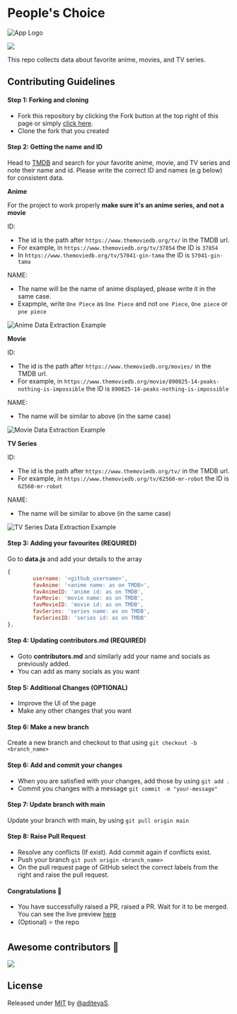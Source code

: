 # People's Choice

![App Logo](https://github.com/aditeyaS/peoples-choice/blob/main/assets/favicon.ico)

<a href="https://aditeyas.github.io/peoples-choice/" aria-label="See Current Stats"><img src="https://img.shields.io/badge/see_current_stats-green?style=for-the-badge"/>
</a>

This repo collects data about favorite anime, movies, and TV series.

## Contributing Guidelines

#### Step 1: Forking and cloning
- Fork this repository by clicking the Fork button at the top right of this page or simply [click here](https://github.com/aditeyaS/peoples-choice/fork).
- Clone the fork that you created

#### Step 2: Getting the name and ID
Head to [TMDB](https://www.themoviedb.org/) and search for your favorite anime, movie, and TV series and note their name and id. Please write the correct ID and names (e.g below) for consistent data.

**Anime**

For the project to work properly **make sure it's an anime series, and not a movie**

ID:
- The id is the path after ```https://www.themoviedb.org/tv/``` in the TMDB url.
- For example, in ```https://www.themoviedb.org/tv/37854``` the ID is ```37854```
- In ```https://www.themoviedb.org/tv/57041-gin-tama``` the ID is ```57041-gin-tama```

NAME:
- The name will be the name of anime displayed, please write it in the same case.
- Exapmple, write ```One Piece``` as ```One Piece``` and not ```one Piece```, ```One piece``` or ```pne piece```

![Anime Data Extraction Example](https://github.com/aditeyaS/peoples-choice/blob/main/assets/anime.png)

**Movie**

ID:
- The id is the path after ```https://www.themoviedb.org/movies/``` in the TMDB url.
- For example, in ```https://www.themoviedb.org/movie/890825-14-peaks-nothing-is-impossible``` the ID is ```890825-14-peaks-nothing-is-impossible```

NAME:
- The name will be similar to above (in the same case)

![Movie Data Extraction Example](https://github.com/aditeyaS/peoples-choice/blob/main/assets/movie.png)

**TV Series**

ID:
- The id is the path after ```https://www.themoviedb.org/tv/``` in the TMDB url.
- For example, in ```https://www.themoviedb.org/tv/62560-mr-robot``` the ID is ```62560-mr-robot```

NAME:
- The name will be similar to above (in the same case)

![TV Series Data Extraction Example](https://github.com/aditeyaS/peoples-choice/blob/main/assets/tv-series.png)

#### Step 3: Adding your favourites (REQUIRED)
Go to **data.js** and add your details to the array
```javascript
{
        username: '<github_username>',
        favAnime: '<anime name: as on TMDB>',
        favAnimeID: 'anime id: as on TMDB',
        favMovie: 'movie name: as on TMDB',
        favMovieID: 'movie id: as on TMDB',
        favSeries: 'series name: as on TMDB',
        favSeriesID: 'series id: as on TMDB'
},
```
#### Step 4: Updating contributors.md (REQUIRED)
- Goto **contributors.md** and similarly add your name and socials as previously added.
- You can add as many socials as you want

#### Step 5: Additional Changes (OPTIONAL)
- Improve the UI of the page
- Make any other changes that you want

#### Step 6: Make a new branch
Create a new branch and checkout to that using ```git checkout -b <branch_name>```

#### Step 6: Add and commit your changes
- When you are satisfied with your changes, add those by using ```git add .```
- Commit you changes with a message ```git commit -m "your-message"```

#### Step 7: Update branch with main
Update your branch with main, by using ```git pull origin main```

#### Step 8: Raise Pull Request
- Resolve any conflicts (If exist). Add commit again if conflicts exist.
- Push your branch ```git push origin <branch_name>```
- On the pull request page of GitHub select the correct labels from the right and raise the pull request.

#### Congratulations 🎉
- You have successfully raised a PR, raised a PR. Wait for it to be merged. You can see the live preview [here](https://aditeyas.github.io/peoples-choice/)
- (Optional) ⭐ the repo

## Awesome contributors 🤩
<a href="https://github.com/aditeyas/peoples-choice/graphs/contributors">
  <img src="https://contributors-img.web.app/image?repo=aditeyaS/peoples-choice" />
</a>

## License

Released under [MIT](/LICENSE) by [@aditeyaS](https://github.com/aditeyaS).
